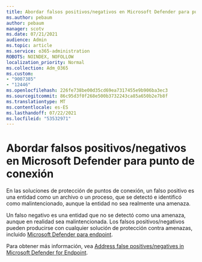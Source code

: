 ```yaml
---
title: Abordar falsos positivos/negativos en Microsoft Defender para punto de conexión
ms.author: pebaum
author: pebaum
manager: scotv
ms.date: 07/21/2021
audience: Admin
ms.topic: article
ms.service: o365-administration
ROBOTS: NOINDEX, NOFOLLOW
localization_priority: Normal
ms.collection: Adm_O365
ms.custom:
- "9007385"
- "12446"
ms.openlocfilehash: 226fe738be00d35cd69ea7317455e9b906ba3ec3
ms.sourcegitcommit: 86c95d3f0f268e500b3732243ca85a650b2e7b8f
ms.translationtype: MT
ms.contentlocale: es-ES
ms.lasthandoff: 07/22/2021
ms.locfileid: "53532971"
---
```

# <a name="address-false-positivesnegatives-in-microsoft-defender-for-endpoint"></a>Abordar falsos positivos/negativos en Microsoft Defender para punto de conexión

En las soluciones de protección de puntos de conexión, un falso positivo es una entidad como un archivo o un proceso, que se detectó e identificó como malintencionado, aunque la entidad no sea realmente una amenaza. 

Un falso negativo es una entidad que no se detectó como una amenaza, aunque en realidad sea malintencionada. Los falsos positivos/negativos pueden producirse con cualquier solución de protección contra amenazas, incluido [Microsoft Defender para endpoint](/microsoft-365/security/defender-endpoint/microsoft-defender-endpoint).

Para obtener más información, vea [Address false positives/negatives in Microsoft Defender for Endpoint](/microsoft-365/security/defender-endpoint/defender-endpoint-false-positives-negatives).
